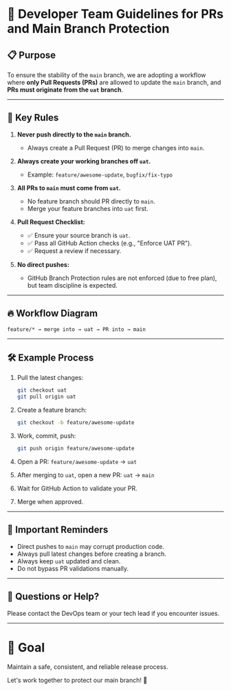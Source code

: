 # 🚀 Developer Team Guidelines for PRs and Main Branch Protection

## 📋 Purpose

To ensure the stability of the `main` branch, we are adopting a workflow where **only Pull Requests (PRs)** are allowed to update the `main` branch, and **PRs must originate from the `uat` branch**.

---

## 🧠 Key Rules

1. **Never push directly to the `main` branch.**
   - Always create a Pull Request (PR) to merge changes into `main`.

2. **Always create your working branches off `uat`.**
   - Example: `feature/awesome-update`, `bugfix/fix-typo`

3. **All PRs to `main` must come from `uat`.**
   - No feature branch should PR directly to `main`.
   - Merge your feature branches into `uat` first.

4. **Pull Request Checklist:**
   - ✅ Ensure your source branch is `uat`.
   - ✅ Pass all GitHub Action checks (e.g., "Enforce UAT PR").
   - ✅ Request a review if necessary.

5. **No direct pushes:**
   - GitHub Branch Protection rules are not enforced (due to free plan), but team discipline is expected.

---

## 🔥 Workflow Diagram

```plaintext
feature/* → merge into → uat → PR into → main
```

---

## 🛠 Example Process

1. Pull the latest changes:
   ```bash
   git checkout uat
   git pull origin uat
   ```

2. Create a feature branch:
   ```bash
   git checkout -b feature/awesome-update
   ```

3. Work, commit, push:
   ```bash
   git push origin feature/awesome-update
   ```

4. Open a PR: `feature/awesome-update` → `uat`

5. After merging to `uat`, open a new PR: `uat` → `main`

6. Wait for GitHub Action to validate your PR.

7. Merge when approved.

---

## 🚨 Important Reminders

- Direct pushes to `main` may corrupt production code.
- Always pull latest changes before creating a branch.
- Always keep `uat` updated and clean.
- Do not bypass PR validations manually.

---

## 💬 Questions or Help?

Please contact the DevOps team or your tech lead if you encounter issues.

---

# 🎯 Goal

Maintain a safe, consistent, and reliable release process.

Let's work together to protect our main branch! 🚀

